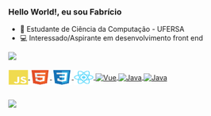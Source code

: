 ### Hello World!, eu sou Fabrício

- 🔭 Estudante de Ciência da Computação - UFERSA
- 💻 Interessado/Aspirante em desenvolvimento front end

 <div>
  <a href="https://github.com/FabricioDangellis">
  <img height="180em" src="https://github-readme-stats.vercel.app/api?username=FabricioDangellis&show_icons=true&theme=tokyonight&include_all_commits=true&count_private=true"/>
</div>
 
 <div style="display: inline_block"><br>
  <img align="center" alt="Js" height="30" width="40" src="https://raw.githubusercontent.com/devicons/devicon/master/icons/javascript/javascript-plain.svg">
  <img align="center" alt="HTML" height="30" width="40" src="https://raw.githubusercontent.com/devicons/devicon/master/icons/html5/html5-original.svg">
  <img align="center" alt="CSS" height="30" width="40" src="https://raw.githubusercontent.com/devicons/devicon/master/icons/css3/css3-original.svg">
  <img align="center" alt="React" height="30" width="40" src="https://raw.githubusercontent.com/devicons/devicon/master/icons/react/react-original.svg">
  <img align="center" alt="Vue" height="30" width="40" src="https://cdn.jsdelivr.net/gh/devicons/devicon/icons/vuejs/vuejs-original.svg" >
  <img align="center" alt="Java" height="30" width="40" src="https://cdn.jsdelivr.net/gh/devicons/devicon/icons/java/java-original.svg" />
  <img align="center" alt="Java" height="30" width="40" src="https://cdn.jsdelivr.net/gh/devicons/devicon/icons/cplusplus/cplusplus-original.svg" />
</div>

 ##
 
 <div>
  <a href="https://www.linkedin.com/in/fabrício-d-angellis-22559b25a/" target="_blank"><img src="https://img.shields.io/badge/-LinkedIn-%230077B5?style=for-the-badge&logo=linkedin&logoColor=white" target="_blank"></a> 
 </div>
